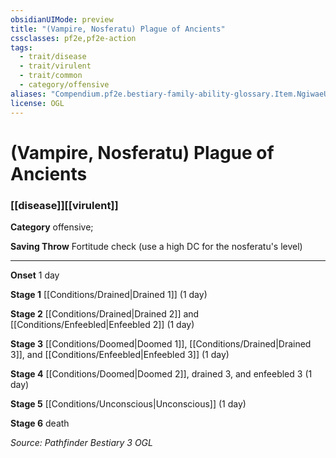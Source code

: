 ```yaml
---
obsidianUIMode: preview
title: "(Vampire, Nosferatu) Plague of Ancients"
cssclasses: pf2e,pf2e-action
tags:
  - trait/disease
  - trait/virulent
  - trait/common
  - category/offensive
aliases: "Compendium.pf2e.bestiary-family-ability-glossary.Item.NgiwaeUqMPfkYvQq"
license: OGL
---
```

# (Vampire, Nosferatu) Plague of Ancients

### [[disease]][[virulent]]

**Category** offensive; 




**Saving Throw** Fortitude check (use a high DC for the nosferatu's level)

* * *

**Onset** 1 day

**Stage 1** [[Conditions/Drained|Drained 1]] (1 day)

**Stage 2** [[Conditions/Drained|Drained 2]] and [[Conditions/Enfeebled|Enfeebled 2]] (1 day)

**Stage 3** [[Conditions/Doomed|Doomed 1]], [[Conditions/Drained|Drained 3]], and [[Conditions/Enfeebled|Enfeebled 3]] (1 day)

**Stage 4** [[Conditions/Doomed|Doomed 2]], drained 3, and enfeebled 3 (1 day)

**Stage 5** [[Conditions/Unconscious|Unconscious]] (1 day)

**Stage 6** death

*Source: Pathfinder Bestiary 3*
*OGL*